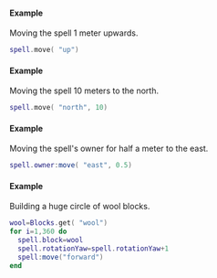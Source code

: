 #### Example
Moving the spell 1 meter upwards.
```lua
spell.move( "up")
```

#### Example
Moving the spell 10 meters to the north.
```lua
spell.move( "north", 10)
```

#### Example
Moving the spell's owner for half a meter to the east.
```lua
spell.owner:move( "east", 0.5)
```

#### Example
Building a huge circle of wool blocks.
```lua
wool=Blocks.get( "wool")
for i=1,360 do
  spell.block=wool
  spell.rotationYaw=spell.rotationYaw+1
  spell:move("forward")
end
```
